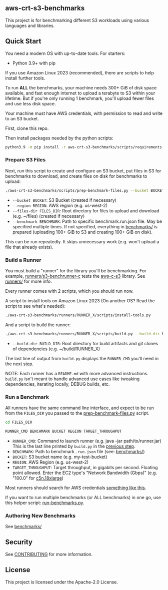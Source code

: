 ## aws-crt-s3-benchmarks

This project is for benchmarking different S3 workloads using various languages and libraries.

## Quick Start

You need a modern OS with up-to-date tools. For starters:
*   Python 3.9+ with pip

If you use Amazon Linux 2023 (recommended), there are scripts to help install further tools.

To run **ALL** the benchmarks, your machine needs 300+ GiB of disk space available,
and fast enough internet to upload a terabyte to S3 within your lifetime.
But if you're only running 1 benchmark, you'll upload fewer files and use less disk space.

Your machine must have AWS credentials, with permission to read and write to an S3 bucket.

First, clone this repo.

Then install packages needed by the python scripts:
```sh
python3.9 -m pip install -r aws-crt-s3-benchmarks/scripts/requirements.txt
```

### Prepare S3 Files

Next, run this script to create and configure an S3 bucket,
put files in S3 for benchmarks to download,
and create files on disk for benchmarks to upload:

```sh
./aws-crt-s3-benchmarks/scripts/prep-benchmark-files.py --bucket BUCKET --region REGION --files-dir FILES_DIR [--benchmark BENCHMARK]
```
*   `--bucket BUCKET`: S3 Bucket (created if necessary)
*   `--region REGION`: AWS region (e.g. us-west-2)
*   `--files-dir FILES_DIR`: Root directory for files to upload and download (e.g. ~/files) (created if necessary)
*   `--benchmark BENCHMARK`: Path to specific benchmark.run.json file.
        May be specified multiple times.
        If not specified, everything in [benchmarks/](benchmarks/) is prepared
        (uploading 100+ GiB to S3 and creating 100+ GiB on disk).

This can be run repeatedly. It skips unnecessary work (e.g. won't upload a file that already exists).

### Build a Runner

You must build a "runner" for the library you'll be benchmarking.
For example, [runners/s3-benchrunner-c](runners/s3-benchrunner-c/) tests the
[aws-c-s3](https://github.com/awslabs/aws-c-s3/) library.
See [runners/](runners/) for more info.

Every runner comes with 2 scripts, which you should run now.

A script to install tools on Amazon Linux 2023
(On another OS? Read the script to see what's needed):
```sh
./aws-crt-s3-benchmarks/runners/RUNNER_X/scripts/install-tools.py
```

And a script to build the runner:
```sh
./aws-crt-s3-benchmarks/runners/RUNNER_X/scripts/build.py --build-dir BUILD_DIR
```
*   `--build-dir BUILD_DIR`: Root directory for build artifacts and git clones of dependencies
        (e.g. ~/build/RUNNER_X)

The last line of output from `build.py` displays the `RUNNER_CMD`
you'll need in the next step.

NOTE: Each runner has a `README.md` with more advanced instructions.
`build.py` isn't meant to handle advanced use cases like tweaking dependencies,
iterating locally, DEBUG builds, etc.

### Run a Benchmark

All runners have the same command line interface, and expect to be run from the
`FILES_DIR` you passed to the [prep-benchmark-files.py](#prepare-s3-files) script.

```sh
cd FILES_DIR

RUNNER_CMD BENCHMARK BUCKET REGION TARGET_THROUGHPUT
```

*   `RUNNER_CMD`: Command to launch runner (e.g. java -jar path/to/runner.jar)
        This is the last line printed by `build.py` in the [previous step](#build-a-runner).
*   `BENCHMARK`: Path to benchmark `.run.json` file (see: [benchmarks/](../benchmarks))
*   `BUCKET`: S3 bucket name (e.g. my-test-bucket)
*   `REGION`: AWS Region (e.g. us-west-2)
*   `TARGET_THROUGHPUT`: Target throughput, in gigabits per second.
        Floating point allowed. Enter the EC2 type's "Network Bandwidth (Gbps)"
        (e.g. "100.0" for [c5n.18xlarge](https://aws.amazon.com/ec2/instance-types/c5/))

Most runners should search for AWS credentials
[something like this](https://docs.aws.amazon.com/cli/latest/userguide/cli-chap-configure.html#configure-precedence).

If you want to run multiple benchmarks (or ALL benchmarks) in one go,
use this helper script: [run-benchmarks.py](scripts/run-benchmarks.py).

### Authoring New Benchmarks

See [benchmarks/](benchmarks/)

## Security

See [CONTRIBUTING](CONTRIBUTING.md#security-issue-notifications) for more information.

## License

This project is licensed under the Apache-2.0 License.
